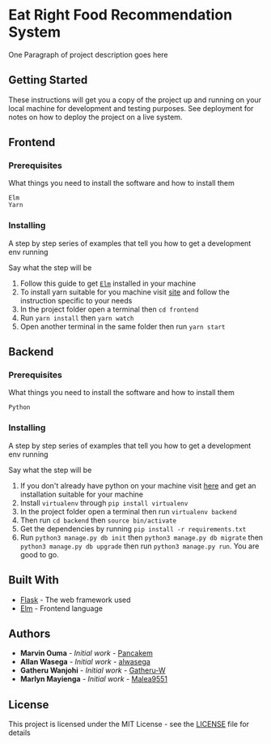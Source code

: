 # Eat Right Food Recommendation System

One Paragraph of project description goes here

## Getting Started

These instructions will get you a copy of the project up and running on your local machine for development and testing purposes. See deployment for notes on how to deploy the project on a live system.

## Frontend

### Prerequisites

What things you need to install the software and how to install them

```
Elm
Yarn
```

### Installing

A step by step series of examples that tell you how to get a development env running

Say what the step will be

1. Follow this guide to get [`Elm`](https://guide.elm-lang.org/install.html) installed in your machine
2. To install yarn suitable for you machine visit [site](https://yarnpkg.com/lang/en/docs/install) and follow the instruction specific to your needs
3. In the project folder open a terminal then `cd frontend`
4. Run `yarn install` then `yarn watch`
5. Open another terminal in the same folder then run `yarn start`

## Backend

### Prerequisites

What things you need to install the software and how to install them

```
Python
```

### Installing

A step by step series of examples that tell you how to get a development env running

Say what the step will be

1. If you don't already have python on your machine visit [here](https:://python.org) and get an installation suitable for your machine
2. Install `virtualenv` through `pip install virtualenv`
3. In the project folder open a terminal then run `virtualenv backend`
4. Then run `cd backend` then `source bin/activate`
5. Get the dependencies by running `pip install -r requirements.txt` 
6. Run `python3 manage.py db init` then `python3 manage.py db migrate` then `python3 manage.py db upgrade` then run `python3 manage.py run`. You are good to go.

## Built With

* [Flask](http://flask.pocoo.org/) - The web framework used
* [Elm](https://elm-lang.org/) - Frontend language

## Authors

* **Marvin Ouma** - *Initial work* - [Pancakem](https://github.com/Pancakem)
* **Allan Wasega** - *Initial work* - [alwasega](https://github.com/alwasega)
* **Gatheru Wanjohi** - *Initial work* - [Gatheru-W](https://github.com/Gatheru-W)
* **Marlyn Mayienga** - *Initial work* - [Malea9551](https://github.com/Malea9551)

## License

This project is licensed under the MIT License - see the [LICENSE](LICENSE) file for details
